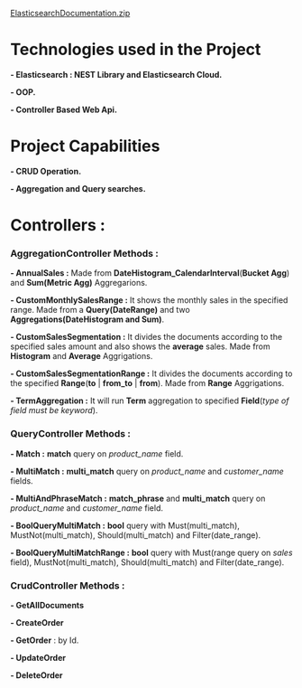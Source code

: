 [ElasticsearchDocumentation.zip](https://github.com/MahdiChoobin-81/ElasticsearchDemo/files/14321878/ElasticsearchDocumentation.zip)
# Technologies used in the Project
  **- Elasticsearch : NEST Library and Elasticsearch Cloud.**
  
  **- OOP.**
  
  **- Controller Based Web Api.**
  
# Project Capabilities
  **- CRUD Operation.**
  
  **- Aggregation and Query searches.**

  # Controllers :
  ### AggregationController Methods :
  **- AnnualSales :**  Made from **DateHistogram_CalendarInterval**(**Bucket Agg**) and **Sum(Metric Agg)** Aggregarions.
  
  **- CustomMonthlySalesRange :**  It shows the monthly sales in the specified range. Made from a **Query(DateRange)** and two **Aggregations(DateHistogram and Sum)**.
  
  **- CustomSalesSegmentation :**  It divides the documents according to the specified sales amount and also shows the **average** sales. Made from **Histogram** and **Average** Aggrigations.
  
  **- CustomSalesSegmentationRange :**  It divides the documents according to the specified **Range**(**to** | **from_to** | **from**). Made from **Range** Aggrigations.

  **- TermAggregation :**  It will run **Term** aggregation to specified **Field**(_type of field must be keyword_).


   ### QueryController Methods :
  **- Match :** **match** query on _product_name_ field.
  
  **- MultiMatch :**  **multi_match** query on _product_name_ and _customer_name_ fields.

  **- MultiAndPhraseMatch :**  **match_phrase** and **multi_match** query on _product_name_ and _customer_name_ field.
  
  **- BoolQueryMultiMatch :** **bool** query with Must(multi_match), MustNot(multi_match), Should(multi_match) and Filter(date_range).
  
  **- BoolQueryMultiMatchRange :** **bool** query with Must(range query on _sales_ field), MustNot(multi_match), Should(multi_match) and Filter(date_range).


   ### CrudController Methods :
   **- GetAllDocuments**
   
   **- CreateOrder**
   
   **- GetOrder** : by Id.
   
   **- UpdateOrder**
   
   **- DeleteOrder**

  










  
